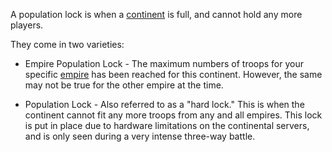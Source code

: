 A population lock is when a [continent](../locations/Continent.md) is full, and
cannot hold any more players.

They come in two varieties:

- Empire Population Lock - The maximum numbers of troops for your specific
  [empire](Empire.md) has been reached for this continent. However, the same may
  not be true for the other empire at the time.

<!-- -->

- Population Lock - Also referred to as a "hard lock." This is when the
  continent cannot fit any more troops from any and all empires. This lock is
  put in place due to hardware limitations on the continental servers, and is
  only seen during a very intense three-way battle.

<!--[Category:Game Guides](Category:Game_Guides.md)-->
<!--[Category:Terminology](Category:Terminology.md)-->
